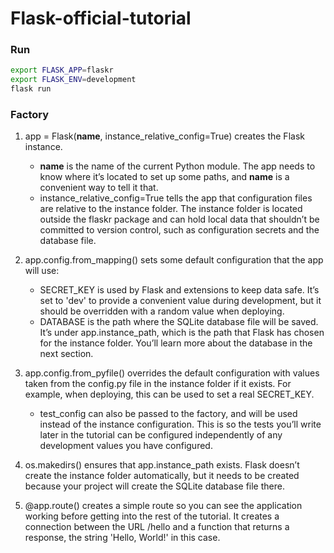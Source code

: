# Flask-official-tutorial

### Run

```Bash
export FLASK_APP=flaskr
export FLASK_ENV=development
flask run
```
### Factory  

1. app = Flask(__name__, instance_relative_config=True) creates the Flask instance.

   - __name__ is the name of the current Python module. The app needs to know where it’s located to set up some paths, and __name__ is a convenient way to tell it that.
   - instance_relative_config=True tells the app that configuration files are relative to the instance folder. The instance folder is located outside the flaskr package and can hold local data that shouldn’t be committed to version control, such as configuration secrets and the database file.

2. app.config.from_mapping() sets some default configuration that the app will use:

    - SECRET_KEY is used by Flask and extensions to keep data safe. It’s set to 'dev' to provide a convenient value during development, but it should be overridden with a random value when deploying.
    - DATABASE is the path where the SQLite database file will be saved. It’s under app.instance_path, which is the path that Flask has chosen for the instance folder. You’ll learn more about the database in the next section.

3. app.config.from_pyfile() overrides the default configuration with values taken from the config.py file in the instance folder if it exists. For example, when deploying, this can be used to set a real SECRET_KEY.

    - test_config can also be passed to the factory, and will be used instead of the instance configuration. This is so the tests you’ll write later in the tutorial can be configured independently of any development values you have configured.

4. os.makedirs() ensures that app.instance_path exists. Flask doesn’t create the instance folder automatically, but it needs to be created because your project will create the SQLite database file there.

5. @app.route() creates a simple route so you can see the application working before getting into the rest of the tutorial. It creates a connection between the URL /hello and a function that returns a response, the string 'Hello, World!' in this case.